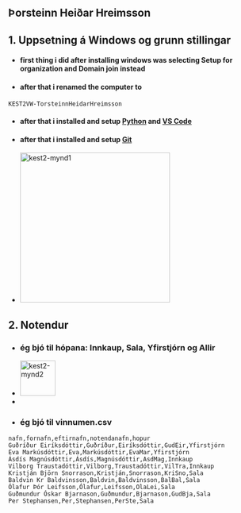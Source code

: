 ## Þorsteinn Heiðar Hreimsson


## 1. Uppsetning á Windows og grunn stillingar
* #### first thing i did after installing windows was selecting Setup for organization and Domain join instead
* #### after that i renamed the computer to
```
KEST2VW-TorsteinnHeidarHreimsson
```
* #### after that i installed and setup [Python](https://www.python.org/downloads/) and [VS Code](https://code.visualstudio.com/)

* #### after that i installed and setup [Git](https://www.python.org/downloads/)
* <img width="302" alt="kest2-mynd1" src="https://github.com/user-attachments/assets/1b06a5a9-1bd8-4392-a87d-689073ba12bf" />


  
## 2. Notendur
* ### ég bjó til hópana: Innkaup, Sala, Yfirstjórn og Allir
* <img width="71" alt="kest2-mynd2" src="https://github.com/user-attachments/assets/24246454-c59b-4901-a822-2de828dea08f" />
*
* ### ég bjó til vinnumen.csv
```
nafn,fornafn,eftirnafn,notendanafn,hopur
Guðríður Eiríksdóttir,Guðríður,Eiríksdóttir,GudEir,Yfirstjórn
Eva Markúsdóttir,Eva,Markúsdóttir,EvaMar,Yfirstjórn
Ásdís Magnúsdóttir,Ásdís,Magnúsdóttir,AsdMag,Innkaup
Vilborg Traustadóttir,Vilborg,Traustadóttir,VilTra,Innkaup
Kristján Björn Snorrason,Kristján,Snorrason,KriSno,Sala
Baldvin Kr Baldvinsson,Baldvin,Baldvinsson,BalBal,Sala
Ólafur Þór Leifsson,Ólafur,Leifsson,OlaLei,Sala
Guðmundur Óskar Bjarnason,Guðmundur,Bjarnason,GudBja,Sala
Per Stephansen,Per,Stephansen,PerSte,Sala
```
